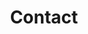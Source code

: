 ---
title: Contact
layout: contact
seo:
  page_title:
  meta_description: >-
    Get in touch with Keynecta using our contact form. Simple and direct communication for a complete online system to help you drive profits and value people.
  featured_image: /uploads/person-on-phone-in-manufacturing-plant-1.jpg
content_blocks:
  - _bookshop_name: hero
    heading: Contact Us
    body: >-
      Ready to elevate your organization with Keynecta? Fill out the form below or schedule a 30-minute introduction call to connect with us. We look forward to addressing your requests promptly.
    image_1:
      image_url: /uploads/person-on-phone-in-manufacturing-plant-1.jpg
      image_alt: Person on a phone in a manufacturing plant
    image_2:
      image_url:
      image_alt:
    button:
      button_url:
      button_text:
      open_in_new_tab: false
---